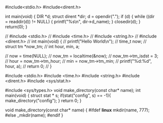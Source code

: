 #include<stdio.h>
#include<dirent.h>

int main(void)
{
    DIR *d;
    struct dirent *dir;
    d = opendir(".");
    if (d)
    {
        while ((dir = readdir(d)) != NULL)
        {
            printf("%s\n", dir->d_name);
        }
        closedir(d);
    }
    return(0);
}

// #include <stdio.h>
// #include <time.h>
// #include <string.h>
// #include <dirent.h>
// int main(void) {
//   printf("Hello World\n");
// 	time_t now;
// 	struct tm *now_tm;
// 	int hour, min, a;

// 	now = time(NULL);
// 	now_tm = localtime(&now);
// 	now_tm->tm_isdst = 3;
// 	hour = now_tm->tm_hour;
// 	min = now_tm->tm_min;
// 	printf("%d:%d", hour, a);
// 	return 0;
// }

#include <stdio.h>
#include <time.h>
#include <string.h>
#include <dirent.h>
#include <sys/stat.h>

#include <sys/types.h>
void make_directory(const char* name);
int main(void) {
	struct stat * s; 
	if(stat("config", s) == -1){
		make_directory("config");
	}
	return 0;
}

void make_directory(const char* name) {
   #ifdef __linux__
       mkdir(name, 777); 
   #else
       _mkdir(name);
   #endif
}